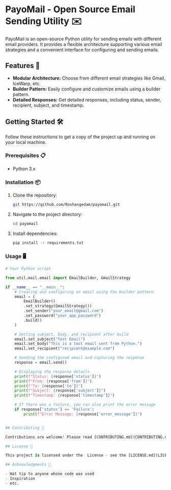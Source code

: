 # PayoMail - Open Source Email Sending Utility ✉️

PayoMail is an open-source Python utility for sending emails with different email providers. It provides a flexible architecture supporting various email strategies and a convenient interface for configuring and sending emails.

## Features 🚀

- **Modular Architecture:** Choose from different email strategies like Gmail, IceWarp, etc.
- **Builder Pattern:** Easily configure and customize emails using a builder pattern.
- **Detailed Responses:** Get detailed responses, including status, sender, recipient, subject, and timestamp.

## Getting Started 🛠️

Follow these instructions to get a copy of the project up and running on your local machine.

### Prerequisites 📋

- Python 3.x

### Installation 📦

1. Clone the repository:

    ```bash
    git https://github.com/Roshangedam/payomail.git
    ```

2. Navigate to the project directory:

    ```bash
    cd payomail
    ```

3. Install dependencies:

    ```bash
    pip install -r requirements.txt
    ```

### Usage 🖥️

```python
# Your Python script

from util.mail.email import EmailBuilder, GmailStrategy

if __name__ == "__main__":
    # Creating and configuring an email using the builder pattern
    email = (
        EmailBuilder()
        .set_strategy(GmailStrategy())
        .set_sender("your_email@gmail.com")
        .set_password("your_app_password")
        .build()
    )

    # Setting subject, body, and recipient after build
    email.set_subject("Test Email")
    email.set_body("This is a test email sent from Python.")
    email.set_recipient("recipient@example.com")

    # Sending the configured email and capturing the response
    response = email.send()

    # Displaying the response details
    print(f"Status: {response['status']}")
    print(f"From: {response['from']}")
    print(f"To: {response['to']}")
    print(f"Subject: {response['subject']}")
    print(f"Timestamp: {response['timestamp']}")

    # If there was a failure, you can also print the error message
    if response['status'] == 'Failure':
        print(f"Error Message: {response['error_message']}")


## Contributing 🤝

Contributions are welcome! Please read [CONTRIBUTING.md](CONTRIBUTING.md) for details on our code of conduct and the process for submitting pull requests.

## License 📄

This project is licensed under the  License - see the [LICENSE.md](LICENSE.md) file for details.

## Acknowledgments 🙌

- Hat tip to anyone whose code was used
- Inspiration
- etc.
